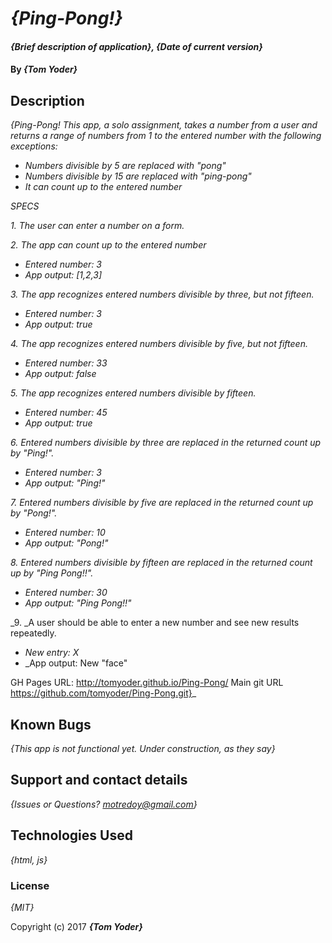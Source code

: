 # _{Ping-Pong!}_

#### _{Brief description of application}, {Date of current version}_

#### By _**{Tom Yoder}**_

## Description

_{Ping-Pong!
  This app, a solo assignment, takes a number from a user and returns a range of numbers from 1 to the entered number with the following exceptions:_

* _Numbers divisible by 5 are replaced with "pong"_
* _Numbers divisible by 15 are replaced with "ping-pong"_  
* _It can count up to the entered number_

_SPECS_

_1. The user can enter a number on a form._

_2. The app can count up to the entered number_

  * _Entered number: 3_
  * _App output: [1,2,3]_

_3. The app recognizes entered numbers divisible by three, but not fifteen._

  * _Entered number: 3_
  * _App output: true_

_4. The app recognizes entered numbers divisible by five, but not fifteen._

  * _Entered number: 33_
  * _App output: false_

_5. The app recognizes entered numbers divisible by fifteen._

  * _Entered number: 45_
  * _App output: true_

_6. Entered numbers divisible by three are replaced in the returned count up by "Ping!"._

  * _Entered number: 3_
  * _App output: "Ping!"_

_7. Entered numbers divisible by five are replaced in the returned count up by "Pong!"._

  * _Entered number: 10_
  * _App output: "Pong!"_

_8. Entered numbers divisible by fifteen are replaced in the returned count up by "Ping Pong!!"._

  * _Entered number: 30_
  * _App output: "Ping Pong!!"_

_9. _A user should be able to enter a new number and see new results repeatedly.

  * _New entry: X_
  * _App output: New "face"

  GH Pages URL: http://tomyoder.github.io/Ping-Pong/
  Main git URL https://github.com/tomyoder/Ping-Pong.git}_


## Known Bugs

_{This app is not functional yet. Under construction, as they say}_

## Support and contact details

_{Issues or Questions? motredoy@gmail.com}_

## Technologies Used

_{html, js}_

### License

*{MIT}*

Copyright (c) 2017 **_{Tom Yoder}_**
